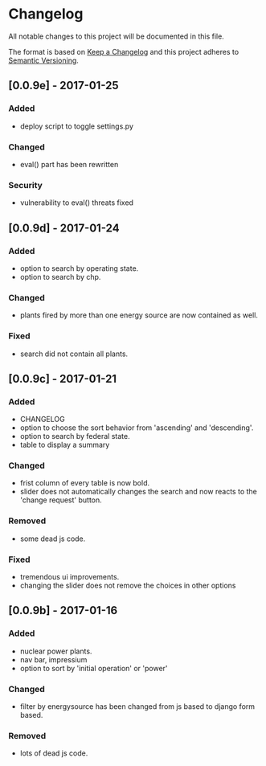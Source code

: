 # Changelog
All notable changes to this project will be documented in this file.

The format is based on [Keep a Changelog](http://keepachangelog.com/en/1.0.0/)
and this project adheres to [Semantic Versioning](http://semver.org/spec/v2.0.0.html).

## [0.0.9e] - 2017-01-25
### Added
- deploy script to toggle settings.py

### Changed
- eval() part has been rewritten

### Security
- vulnerability to eval() threats fixed

## [0.0.9d] - 2017-01-24
### Added
- option to search by operating state.
- option to search by chp.

### Changed
- plants fired by more than one energy source are now contained as well.

### Fixed
- search did not contain all plants.

## [0.0.9c] - 2017-01-21
### Added
- CHANGELOG
- option to choose the sort behavior from 'ascending' and 'descending'.
- option to search by federal state.
- table to display a summary

### Changed
- frist column of every table is now bold.
- slider does not automatically changes the search and now reacts to the 'change request' button.

### Removed
- some dead js code.

### Fixed
- tremendous ui improvements.
- changing the slider does not remove the choices in other options

## [0.0.9b] - 2017-01-16
### Added
- nuclear power plants.
- nav bar, impressium
- option to sort by 'initial operation' or 'power'
### Changed
- filter by energysource has been changed from js based to django form based.
### Removed
- lots of dead js code.
